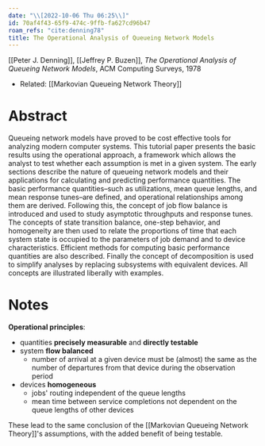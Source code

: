 ```yaml
---
date: "\\[2022-10-06 Thu 06:25\\]"
id: 70af4f43-65f9-474c-9ffb-fa627cd96b47
roam_refs: "cite:denning78"
title: The Operational Analysis of Queueing Network Models
---
```


[[Peter J. Denning]], [[Jeffrey P. Buzen]], *The Operational Analysis of Queueing Network Models*, ACM Computing Surveys, 1978

- Related: [[Markovian Queueing Network Theory]]

# Abstract

Queueing network models have proved to be cost effective tools for analyzing modern computer systems. This tutorial paper presents the basic results using the operational approach, a framework which allows the analyst to test whether each assumption is met in a given system. The early sections describe the nature of queueing network models and their applications for calculating and predicting performance quantities. The basic performance quantities–such as utilizations, mean queue lengths, and mean response tunes–are defined, and operational relationships among them are derived. Following this, the concept of job flow balance is introduced and used to study asymptotic throughputs and response tunes. The concepts of state transition balance, one-step behavior, and homogeneity are then used to relate the proportions of time that each system state is occupied to the parameters of job demand and to device characteristics. Efficient methods for computing basic performance quantities are also described. Finally the concept of decomposition is used to simplify analyses by replacing subsystems with equivalent devices. All concepts are illustrated liberally with examples.

# Notes

**Operational principles**:

- quantities **precisely measurable** and **directly testable**
- system **flow balanced**
  - number of arrival at a given device must be (almost) the same as the number of departures from that device during the observation period
- devices **homogeneous**
  - jobs' routing independent of the queue lengths
  - mean time between service completions not dependent on the queue lengths of other devices

These lead to the same conclusion of the [[Markovian Queueing Network Theory]]'s assumptions, with the added benefit of being testable.
